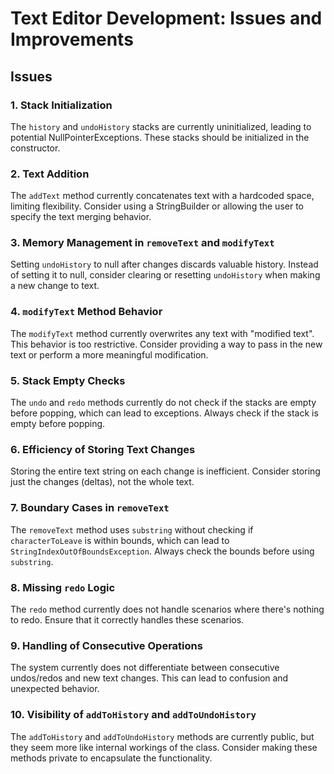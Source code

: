 # Text Editor Development: Issues and Improvements

## Issues

### 1. Stack Initialization
The `history` and `undoHistory` stacks are currently uninitialized, leading to potential NullPointerExceptions. These stacks should be initialized in the constructor.

### 2. Text Addition
The `addText` method currently concatenates text with a hardcoded space, limiting flexibility. Consider using a StringBuilder or allowing the user to specify the text merging behavior.

### 3. Memory Management in `removeText` and `modifyText`
Setting `undoHistory` to null after changes discards valuable history. Instead of setting it to null, consider clearing or resetting `undoHistory` when making a new change to text.

### 4. `modifyText` Method Behavior
The `modifyText` method currently overwrites any text with "modified text". This behavior is too restrictive. Consider providing a way to pass in the new text or perform a more meaningful modification.

### 5. Stack Empty Checks
The `undo` and `redo` methods currently do not check if the stacks are empty before popping, which can lead to exceptions. Always check if the stack is empty before popping.

### 6. Efficiency of Storing Text Changes
Storing the entire text string on each change is inefficient. Consider storing just the changes (deltas), not the whole text.

### 7. Boundary Cases in `removeText`
The `removeText` method uses `substring` without checking if `characterToLeave` is within bounds, which can lead to `StringIndexOutOfBoundsException`. Always check the bounds before using `substring`.

### 8. Missing `redo` Logic
The `redo` method currently does not handle scenarios where there's nothing to redo. Ensure that it correctly handles these scenarios.

### 9. Handling of Consecutive Operations
The system currently does not differentiate between consecutive undos/redos and new text changes. This can lead to confusion and unexpected behavior.

### 10. Visibility of `addToHistory` and `addToUndoHistory`
The `addToHistory` and `addToUndoHistory` methods are currently public, but they seem more like internal workings of the class. Consider making these methods private to encapsulate the functionality.